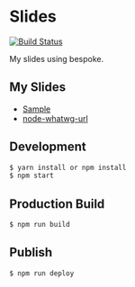 # Slides
[![Build Status](https://travis-ci.org/abouthiroppy/slides.svg?branch=master)](https://travis-ci.org/abouthiroppy/slides)

My slides using bespoke.

## My Slides
- [Sample](https://abouthiroppy.github.io/slides/hello/)
- [node-whatwg-url](https://abouthiroppy.github.io/slides/node-whatwg-url/)

## Development
```sh
$ yarn install or npm install
$ npm start
```

## Production Build
```sh
$ npm run build
```

## Publish
```sh
$ npm run deploy
```
